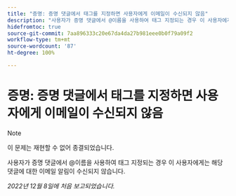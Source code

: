 ```yaml
---
title: "증명: 증명 댓글에서 태그를 지정하면 사용자에게 이메일이 수신되지 않음"
description: "사용자가 증명 댓글에서 @이름을 사용하여 태그 지정되는 경우 이 사용자에게는 해당 댓글에 대한 이메일 알림이 수신되지 않습니다."
hidefromtoc: true
source-git-commit: 7aa896333c20e67da4da27b981eee0b0f79a09f2
workflow-type: tm+mt
source-wordcount: '87'
ht-degree: 100%

---
```



# 증명: 증명 댓글에서 태그를 지정하면 사용자에게 이메일이 수신되지 않음

>[!NOTE]
>
>이 문제는 재현할 수 없어 종결되었습니다.

사용자가 증명 댓글에서 @이름을 사용하여 태그 지정되는 경우 이 사용자에게는 해당 댓글에 대한 이메일 알림이 수신되지 않습니다.

_2022년 12월 8일에 처음 보고되었습니다._

